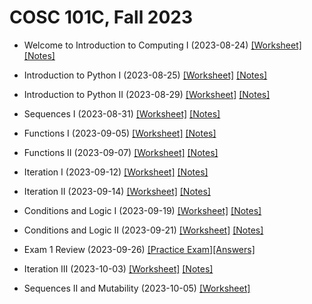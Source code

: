 # COSC 101C, Fall 2023

- Welcome to Introduction to Computing I (2023-08-24) [[Worksheet]](./notes/8_24.pdf) [[Notes]](./answers/8_24_answers.pdf)

- Introduction to Python I (2023-08-25) [[Worksheet]](./notes/8_25.pdf) [[Notes]](./answers/8_25_answers.pdf)

- Introduction to Python II (2023-08-29) [[Worksheet]](./notes/8_29.pdf) [[Notes]](./answers/8_29_answers.pdf)

- Sequences I (2023-08-31) [[Worksheet]](./notes/8_31.pdf) [[Notes]](./answers/8_31_answers.pdf)

- Functions I (2023-09-05) [[Worksheet]](./notes/9_5.pdf) [[Notes]](./answers/9_5_answers.pdf)

- Functions II (2023-09-07) [[Worksheet]](./notes/9_7.pdf) [[Notes]](./answers/9_7_answers.pdf)

- Iteration I (2023-09-12) [[Worksheet]](./notes/9_12.pdf) [[Notes]](./answers/9_12_answers.pdf)

- Iteration II (2023-09-14) [[Worksheet]](./notes/9_14.pdf) [[Notes]](./answers/9_14_answers.pdf)

- Conditions and Logic I (2023-09-19) [[Worksheet]](./notes/9_19.pdf) [[Notes]](./answers/9_19_answers.pdf)

- Conditions and Logic II (2023-09-21) [[Worksheet]](./notes/9_21.pdf) [[Notes]](./answers/9_21_answers.pdf)

- Exam 1 Review (2023-09-26) [[Practice Exam]](./notes/9_26.pdf)[[Answers]](./answers/9_26_answers.pdf)

- Iteration III (2023-10-03) [[Worksheet]](./notes/10_3.pdf) [[Notes]](./answers/10_3_answers.pdf)

- Sequences II and Mutability (2023-10-05) [[Worksheet]](./notes/10_5.pdf)